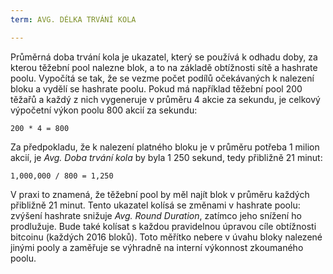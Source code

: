 ```yaml
---
term: AVG. DÉLKA TRVÁNÍ KOLA

---
```

Průměrná doba trvání kola je ukazatel, který se používá k odhadu doby, za kterou těžební pool nalezne blok, a to na základě obtížnosti sítě a hashrate poolu. Vypočítá se tak, že se vezme počet podílů očekávaných k nalezení bloku a vydělí se hashrate poolu. Pokud má například těžební pool 200 těžařů a každý z nich vygeneruje v průměru 4 akcie za sekundu, je celkový výpočetní výkon poolu 800 akcií za sekundu:

```text
200 * 4 = 800
```

Za předpokladu, že k nalezení platného bloku je v průměru potřeba 1 milion akcií, je *Avg. Doba trvání kola* by byla 1 250 sekund, tedy přibližně 21 minut:

```text
1,000,000 / 800 = 1,250
```

V praxi to znamená, že těžební pool by měl najít blok v průměru každých přibližně 21 minut. Tento ukazatel kolísá se změnami v hashrate poolu: zvýšení hashrate snižuje *Avg. Round Duration*, zatímco jeho snížení ho prodlužuje. Bude také kolísat s každou pravidelnou úpravou cíle obtížnosti bitcoinu (každých 2016 bloků). Toto měřítko nebere v úvahu bloky nalezené jinými pooly a zaměřuje se výhradně na interní výkonnost zkoumaného poolu.